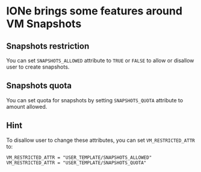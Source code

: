 # IONe brings some features around VM Snapshots

## Snapshots restriction

You can set `SNAPSHOTS_ALLOWED` attribute to `TRUE` or `FALSE` to allow or disallow user to create snapshots.

## Snapshots quota

You can set quota for snapshots by setting `SNAPSHOTS_QUOTA` attribute to amount allowed.

## Hint

To disallow user to change these attributes, you can set `VM_RESTRICTED_ATTR` to:
```
VM_RESTRICTED_ATTR = "USER_TEMPLATE/SNAPSHOTS_ALLOWED"
VM_RESTRICTED_ATTR = "USER_TEMPLATE/SNAPSHOTS_QUOTA"
```